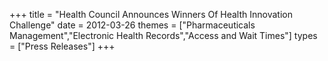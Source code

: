 +++
title = "Health Council Announces Winners Of Health Innovation Challenge"
date = 2012-03-26
themes = ["Pharmaceuticals Management","Electronic Health Records","Access and Wait Times"]
types = ["Press Releases"]
+++
